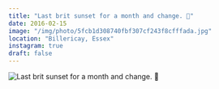 ```yaml
---
title: "Last brit sunset for a month and change. 🌅"
date: 2016-02-15
image: "/img/photo/5fcb1d308740fbf307cf243f8cfffada.jpg"
location: "Billericay, Essex"
instagram: true
draft: false
---
```


![Last brit sunset for a month and change. 🌅](/img/photo/5fcb1d308740fbf307cf243f8cfffada.jpg)
